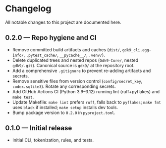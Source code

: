 # Changelog

All notable changes to this project are documented here.

## 0.2.0 — Repo hygiene and CI
- Remove committed build artifacts and caches (`dist/`, `gdk9_cli.egg-info/`, `.pytest_cache/`, `__pycache__/`, `.venv/`).
- Delete duplicated trees and nested repos (`Gdk9-Core/`, nested `gdk9/.git`). Canonical source is `gdk9/` at the repository root.
- Add a comprehensive `.gitignore` to prevent re-adding artifacts and secrets.
- Remove sensitive files from version control (`config/secret_key`, `codex.sqlite3`). Rotate any corresponding secrets.
- Add GitHub Actions CI (Python 3.9–3.12) running lint (ruff+pyflakes) and `make test`.
- Update Makefile: `make lint` prefers `ruff`, falls back to `pyflakes`; `make fmt` uses `black` if installed; `make setup` installs dev tools.
- Bump package version to `0.2.0` in `pyproject.toml`.

## 0.1.0 — Initial release
- Initial CLI, tokenization, rules, and tests.
